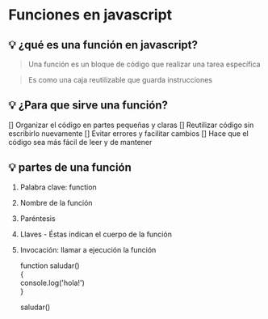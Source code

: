 # Funciones en javascript

## 💡 ¿qué es una función en javascript?
> Una función es un bloque de código que realizar una tarea específica

> Es como una caja reutilizable que guarda instrucciones

## 💡 ¿Para que sirve una función?
[] Organizar el código en partes pequeñas y claras
[] Reutilizar código sin escribirlo nuevamente
[] Evitar errores y facilitar cambios
[] Hace que el código sea más fácil de leer y de mantener

## 💡  partes de una función
1. Palabra clave:  function
2. Nombre de la función
3. Paréntesis 
4. Llaves - Éstas indican el cuerpo de la función
5. Invocación: llamar a ejecución la función

    function saludar()  
    {  
        console.log('hola!')  
    }  

    saludar()  

